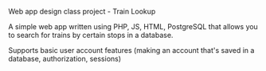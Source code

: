 Web app design class project - Train Lookup

A simple web app written using PHP, JS, HTML, PostgreSQL that allows you to search for trains by certain stops in a database.

Supports basic user account features (making an account that's saved in a database, authorization, sessions)
